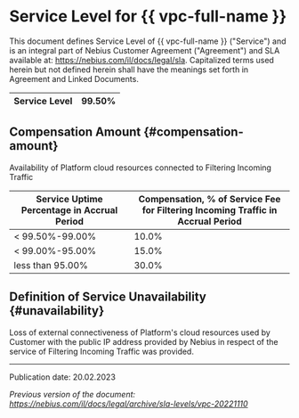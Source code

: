 # Service Level for {{ vpc-full-name }}


This document defines Service Level of {{ vpc-full-name }} ("Service") and is an integral part of Nebius Customer Agreement ("Agreement") and SLA available at: <https://nebius.com/il/docs/legal/sla>. Capitalized terms used herein but not defined herein shall have the meanings set forth in Agreement and Linked Documents.

| Service Level | 99.50% |
| --- | --- |

## Compensation Amount {#compensation-amount}

Availability of Platform cloud resources connected to Filtering Incoming Traffic

| Service Uptime Percentage in Accrual Period | Compensation, % of Service Fee for Filtering Incoming Traffic in Accrual Period |
| --- | --- |
| < 99.50%-99.00% | 10.0% |
| < 99.00%-95.00% | 15.0% |
| less than 95.00% | 30.0% |

## Definition of Service Unavailability {#unavailability}

Loss of external connectiveness of Platform's cloud resources used by Customer with the public IP address provided by Nebius in respect of the service of Filtering Incoming Traffic was provided.

________________________________________

Publication date: 20.02.2023

*Previous version of the document: <https://nebius.com/il/docs/legal/archive/sla-levels/vpc-20221110>*